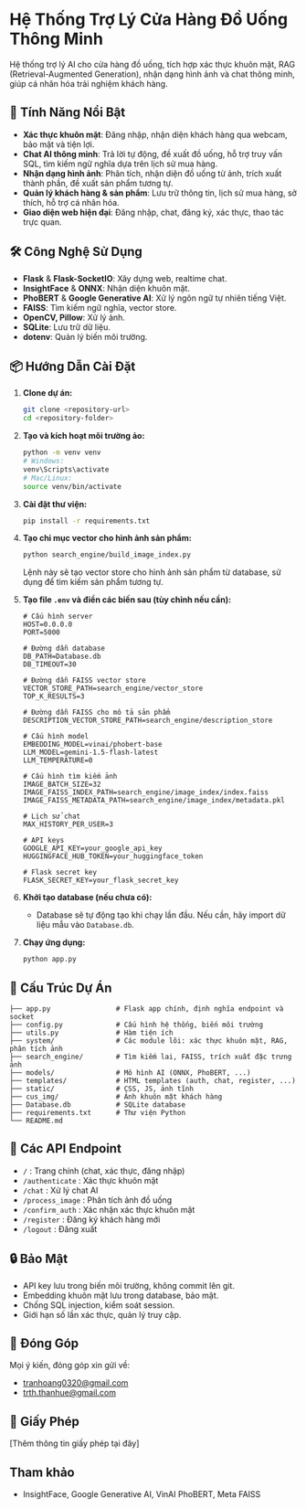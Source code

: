 # Hệ Thống Trợ Lý Cửa Hàng Đồ Uống Thông Minh

Hệ thống trợ lý AI cho cửa hàng đồ uống, tích hợp xác thực khuôn mặt, RAG (Retrieval-Augmented Generation), nhận dạng hình ảnh và chat thông minh, giúp cá nhân hóa trải nghiệm khách hàng.

## 🚀 Tính Năng Nổi Bật

- **Xác thực khuôn mặt**: Đăng nhập, nhận diện khách hàng qua webcam, bảo mật và tiện lợi.
- **Chat AI thông minh**: Trả lời tự động, đề xuất đồ uống, hỗ trợ truy vấn SQL, tìm kiếm ngữ nghĩa dựa trên lịch sử mua hàng.
- **Nhận dạng hình ảnh**: Phân tích, nhận diện đồ uống từ ảnh, trích xuất thành phần, đề xuất sản phẩm tương tự.
- **Quản lý khách hàng & sản phẩm**: Lưu trữ thông tin, lịch sử mua hàng, sở thích, hỗ trợ cá nhân hóa.
- **Giao diện web hiện đại**: Đăng nhập, chat, đăng ký, xác thực, thao tác trực quan.

## 🛠 Công Nghệ Sử Dụng

- **Flask** & **Flask-SocketIO**: Xây dựng web, realtime chat.
- **InsightFace** & **ONNX**: Nhận diện khuôn mặt.
- **PhoBERT** & **Google Generative AI**: Xử lý ngôn ngữ tự nhiên tiếng Việt.
- **FAISS**: Tìm kiếm ngữ nghĩa, vector store.
- **OpenCV, Pillow**: Xử lý ảnh.
- **SQLite**: Lưu trữ dữ liệu.
- **dotenv**: Quản lý biến môi trường.

## 📦 Hướng Dẫn Cài Đặt

1. **Clone dự án:**
   ```bash
   git clone <repository-url>
   cd <repository-folder>
   ```

2. **Tạo và kích hoạt môi trường ảo:**
   ```bash
   python -m venv venv
   # Windows:
   venv\Scripts\activate
   # Mac/Linux:
   source venv/bin/activate
   ```

3. **Cài đặt thư viện:**
   ```bash
   pip install -r requirements.txt
   ```

4. **Tạo chỉ mục vector cho hình ảnh sản phẩm:**
   ```bash
   python search_engine/build_image_index.py
   ```
   Lệnh này sẽ tạo vector store cho hình ảnh sản phẩm từ database, sử dụng để tìm kiếm sản phẩm tương tự.

5. **Tạo file `.env` và điền các biến sau (tùy chỉnh nếu cần):**

   ```env
   # Cấu hình server
   HOST=0.0.0.0
   PORT=5000

   # Đường dẫn database
   DB_PATH=Database.db
   DB_TIMEOUT=30

   # Đường dẫn FAISS vector store
   VECTOR_STORE_PATH=search_engine/vector_store
   TOP_K_RESULTS=3

   # Đường dẫn FAISS cho mô tả sản phẩm
   DESCRIPTION_VECTOR_STORE_PATH=search_engine/description_store

   # Cấu hình model
   EMBEDDING_MODEL=vinai/phobert-base
   LLM_MODEL=gemini-1.5-flash-latest
   LLM_TEMPERATURE=0

   # Cấu hình tìm kiếm ảnh
   IMAGE_BATCH_SIZE=32
   IMAGE_FAISS_INDEX_PATH=search_engine/image_index/index.faiss
   IMAGE_FAISS_METADATA_PATH=search_engine/image_index/metadata.pkl

   # Lịch sử chat
   MAX_HISTORY_PER_USER=3

   # API keys
   GOOGLE_API_KEY=your_google_api_key
   HUGGINGFACE_HUB_TOKEN=your_huggingface_token

   # Flask secret key
   FLASK_SECRET_KEY=your_flask_secret_key
   ```

6. **Khởi tạo database (nếu chưa có):**
   - Database sẽ tự động tạo khi chạy lần đầu. Nếu cần, hãy import dữ liệu mẫu vào `Database.db`.

7. **Chạy ứng dụng:**
   ```bash
   python app.py
   ```

## 📁 Cấu Trúc Dự Án

```
├── app.py                # Flask app chính, định nghĩa endpoint và socket
├── config.py             # Cấu hình hệ thống, biến môi trường
├── utils.py              # Hàm tiện ích
├── system/               # Các module lõi: xác thực khuôn mặt, RAG, phân tích ảnh
├── search_engine/        # Tìm kiếm lai, FAISS, trích xuất đặc trưng ảnh
├── models/               # Mô hình AI (ONNX, PhoBERT, ...)
├── templates/            # HTML templates (auth, chat, register, ...)
├── static/               # CSS, JS, ảnh tĩnh
├── cus_img/              # Ảnh khuôn mặt khách hàng
├── Database.db           # SQLite database
├── requirements.txt      # Thư viện Python
└── README.md
```

## 🔌 Các API Endpoint

- `/` : Trang chính (chat, xác thực, đăng nhập)
- `/authenticate` : Xác thực khuôn mặt
- `/chat` : Xử lý chat AI
- `/process_image` : Phân tích ảnh đồ uống
- `/confirm_auth` : Xác nhận xác thực khuôn mặt
- `/register` : Đăng ký khách hàng mới
- `/logout` : Đăng xuất

## 🔒 Bảo Mật

- API key lưu trong biến môi trường, không commit lên git.
- Embedding khuôn mặt lưu trong database, bảo mật.
- Chống SQL injection, kiểm soát session.
- Giới hạn số lần xác thực, quản lý truy cập.

## 🤝 Đóng Góp

Mọi ý kiến, đóng góp xin gửi về:
- tranhoang0320@gmail.com
- trth.thanhue@gmail.com

## 📄 Giấy Phép

[Thêm thông tin giấy phép tại đây]

## Tham khảo

- InsightFace, Google Generative AI, VinAI PhoBERT, Meta FAISS
